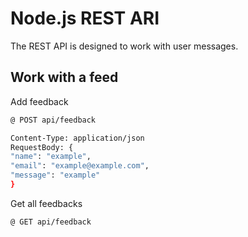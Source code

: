 # Node.js REST ARI

The REST API is designed to work with user messages.

## Work with a feed

Add feedback

```bash
@ POST api/feedback

Content-Type: application/json
RequestBody: {
"name": "example",
"email": "example@example.com",
"message": "example"
}
```

Get all feedbacks

```bash
@ GET api/feedback
```
